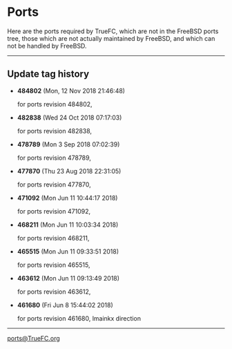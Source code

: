 # Ports 

Here are the ports required by TrueFC, which are not in the FreeBSD ports tree, those 
which are not actually maintained by FreeBSD, and which can not be handled by FreeBSD. 

--- 

## Update tag history

* **484802** (Mon, 12 Nov 2018 21:46:48)

	for ports revision 484802,

* **482838** (Wed 24 Oct 2018 07:17:03)

	for ports revision 482838,

* **478789** (Mon 3 Sep 2018 07:02:39)

	for ports revision 478789,

* **477870** (Thu 23 Aug 2018 22:31:05)

	for ports revision 477870,

* **471092** (Mon Jun 11 10:44:17 2018)

	for ports revision 471092,

* **468211** (Mon Jun 11 10:03:34 2018)

	for ports revision 468211,

* **465515** (Mon Jun 11 09:33:51 2018)

	for ports revision 465515,

* **463612** (Mon Jun 11 09:13:49 2018)

	for ports revision 463612,

* **461680** (Fri Jun 8 15:44:02 2018)

	for ports revision 461680,
	lmainkx direction 


--- 

ports@TrueFC.org
